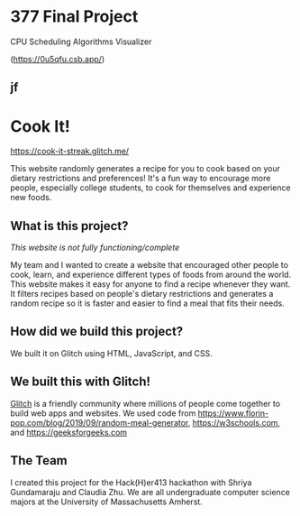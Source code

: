 # 377 Final Project

CPU Scheduling Algorithms Visualizer

(https://0u5qfu.csb.app/)
## jf

# Cook It!

https://cook-it-streak.glitch.me/

This website randomly generates a recipe for you to cook based on your dietary restrictions and preferences! It's a fun way to encourage more people, especially college students, to cook for themselves and experience new foods.

## What is this project?

*This website is not fully functioning/complete*

My team and I wanted to create a website that encouraged other people to cook, learn, and experience different types of foods from around the world. This website makes it easy for anyone to find a recipe whenever they want. 
It filters recipes based on people's dietary restrictions and generates a random recipe so it is faster and easier to find a meal that fits their needs.

## How did we build this project?

We built it on Glitch using HTML, JavaScript, and CSS.

## We built this with Glitch!

[Glitch](https://glitch.com) is a friendly community where millions of people come together to build web apps and websites. 
We used code from https://www.florin-pop.com/blog/2019/09/random-meal-generator, https://w3schools.com, and https://geeksforgeeks.com

## The Team

I created this project for the Hack(H)er413 hackathon with Shriya Gundamaraju and Claudia Zhu. We are all undergraduate computer science majors at the University of Massachusetts Amherst.
